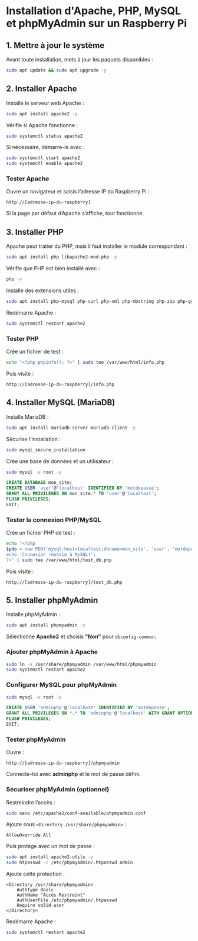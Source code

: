 # Installation d'Apache, PHP, MySQL et phpMyAdmin sur un Raspberry Pi

## 1. Mettre à jour le système
Avant toute installation, mets à jour les paquets disponibles :

```bash
sudo apt update && sudo apt upgrade -y
```

## 2. Installer Apache
Installe le serveur web Apache :

```bash
sudo apt install apache2 -y
```

Vérifie si Apache fonctionne :

```bash
sudo systemctl status apache2
```

Si nécessaire, démarre-le avec :

```bash
sudo systemctl start apache2
sudo systemctl enable apache2
```

### Tester Apache
Ouvre un navigateur et saisis l’adresse IP du Raspberry Pi :
```
http://[adresse-ip-du-raspberry]
```
Si la page par défaut d’Apache s’affiche, tout fonctionne.

## 3. Installer PHP

Apache peut traiter du PHP, mais il faut installer le module correspondant :  

```bash
sudo apt install php libapache2-mod-php -y
```

Vérifie que PHP est bien installé avec :

```bash
php -v
```

Installe des extensions utiles :

```bash
sudo apt install php-mysql php-curl php-xml php-mbstring php-zip php-gd -y
```

Redémarre Apache :

```bash
sudo systemctl restart apache2
```

### Tester PHP
Crée un fichier de test :

```bash
echo "<?php phpinfo(); ?>" | sudo tee /var/www/html/info.php
```

Puis visite :
```
http://[adresse-ip-du-raspberry]/info.php
```

## 4. Installer MySQL (MariaDB)

Installe MariaDB :

```bash
sudo apt install mariadb-server mariadb-client -y
```

Sécurise l’installation :

```bash
sudo mysql_secure_installation
```

Crée une base de données et un utilisateur :

```bash
sudo mysql -u root -p
```
```sql
CREATE DATABASE mon_site;
CREATE USER 'user'@'localhost' IDENTIFIED BY 'motdepasse';
GRANT ALL PRIVILEGES ON mon_site.* TO 'user'@'localhost';
FLUSH PRIVILEGES;
EXIT;
```

### Tester la connexion PHP/MySQL

Crée un fichier PHP de test :

```bash
echo "<?php
$pdo = new PDO('mysql:host=localhost;dbname=mon_site', 'user', 'motdepasse');
echo 'Connexion réussie à MySQL!';
?>" | sudo tee /var/www/html/test_db.php
```

Puis visite :
```
http://[adresse-ip-du-raspberry]/test_db.php
```

## 5. Installer phpMyAdmin

Installe phpMyAdmin :

```bash
sudo apt install phpmyadmin -y
```

Sélectionne **Apache2** et choisis **"Non"** pour `dbconfig-common`.

### Ajouter phpMyAdmin à Apache

```bash
sudo ln -s /usr/share/phpmyadmin /var/www/html/phpmyadmin
sudo systemctl restart apache2
```

### Configurer MySQL pour phpMyAdmin

```bash
sudo mysql -u root -p
```

```sql
CREATE USER 'adminphp'@'localhost' IDENTIFIED BY 'motdepasse';
GRANT ALL PRIVILEGES ON *.* TO 'adminphp'@'localhost' WITH GRANT OPTION;
FLUSH PRIVILEGES;
EXIT;
```

### Tester phpMyAdmin

Ouvre :
```
http://[adresse-ip-du-raspberry]/phpmyadmin
```

Connecte-toi avec **adminphp** et le mot de passe défini.

### Sécuriser phpMyAdmin (optionnel)

Restreindre l’accès :

```bash
sudo nano /etc/apache2/conf-available/phpmyadmin.conf
```
Ajoute sous `<Directory /usr/share/phpmyadmin>` :
```
AllowOverride All
```

Puis protège avec un mot de passe :

```bash
sudo apt install apache2-utils -y
sudo htpasswd -c /etc/phpmyadmin/.htpasswd admin
```
Ajoute cette protection :
```
<Directory /usr/share/phpmyadmin>
    AuthType Basic
    AuthName "Accès Restreint"
    AuthUserFile /etc/phpmyadmin/.htpasswd
    Require valid-user
</Directory>
```

Redémarre Apache :
```bash
sudo systemctl restart apache2
```



